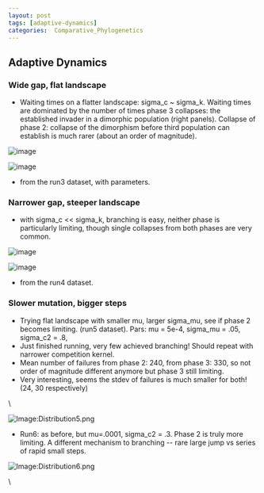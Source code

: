 ```yaml
---
layout: post
tags: [adaptive-dynamics]
categories:  Comparative_Phylogenetics
---
```






 





Adaptive Dynamics
-----------------

### Wide gap, flat landscape

-   Waiting times on a flatter landscape: sigma\_c \~ sigma\_k. Waiting
    times are dominated by the number of times phase 3 collapses: the
    established invader in a dimorphic population (right panels).
    Collapse of phase 2: collapse of the dimorphism before third
    population can establish is much rarer (about an order of
    magnitude).

![image](http://openwetware.org/images/thumb/0/06/Distribution3.png/400px-Distribution3.png)

![image](/skins/common/images/magnify-clip.png)

-   from the run3 dataset, with parameters.

### Narrower gap, steeper landscape

-   with sigma\_c << sigma\_k, branching is easy, neither phase is
    particularly limiting, though single collapses from both phases are
    very common.

![image](http://openwetware.org/images/thumb/4/48/Distribution4.png/400px-Distribution4.png)

![image](/skins/common/images/magnify-clip.png)

-   from the run4 dataset.

### Slower mutation, bigger steps

-   Trying flat landscape with smaller mu, larger sigma\_mu, see if
    phase 2 becomes limiting. (run5 dataset). Pars: mu = 5e-4, sigma\_mu
    = .05, sigma\_c2 = .8,
-   Just finished running, very few achieved branching! Should repeat
    with narrower competition kernel.
-   Mean number of failures from phase 2: 240, from phase 3: 330, so not
    order of magnitude different anymore but phase 3 still limiting.
-   Very interesting, seems the stdev of failures is much smaller for
    both! (24, 30 respectively)

\

![Image:Distribution5.png](http://openwetware.org/images/8/8e/Distribution5.png)

-   Run6: as before, but mu=.0001, sigma\_c2 = .3. Phase 2 is truly more
    limiting. A different mechanism to branching -- rare large jump vs
    series of rapid small steps.

![Image:Distribution6.png](http://openwetware.org/images/6/65/Distribution6.png)

\

